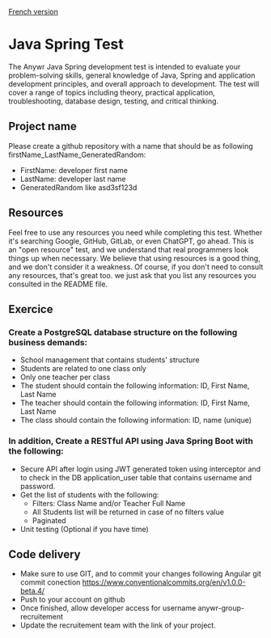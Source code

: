 [French version](README_FR.md)

# Java Spring Test

The Anywr Java Spring development test is intended to evaluate your problem-solving skills, general knowledge of Java, Spring and application development principles, and overall approach to development. The test will cover a range of topics including theory, practical application, troubleshooting, database design, testing, and critical thinking.

## Project name

Please create a github repository with a name that should be as following firstName_LastName_GeneratedRandom:
- FirstName: developer first name
- LastName: developer last name
- GeneratedRandom like asd3sf123d

## Resources

Feel free to use any resources you need while completing this test. Whether it's searching Google, GitHub, GitLab, or even ChatGPT, go ahead. This is an "open resource" test, and we understand that real programmers look things up when necessary. We believe that using resources is a good thing, and we don't consider it a weakness. Of course, if you don't need to consult any resources, that's great too. we just ask that you list any resources you consulted in the README file.

## Exercice

### Create a PostgreSQL database structure on the following business demands:

-	School management that contains students' structure
-	Students are related to one class only
-	Only one teacher per class
-	The student should contain the following information: ID, First Name, Last Name
-	The teacher should contain the following information: ID, First Name, Last Name
-	The class should contain the following information: ID, name (unique)

### In addition, Create a RESTful API using Java Spring Boot with the following:

-	Secure API after login using JWT generated token using interceptor and to check in the DB application_user table that contains username and password.
-	Get the list of students with the following:
    - Filters: Class Name and/or Teacher Full Name
    - All Students list will be returned in case of no filters value
    - Paginated
-	Unit testing (Optional if you have time)

## Code delivery
- Make sure to use GIT, and to commit your changes following Angular git commit conection https://www.conventionalcommits.org/en/v1.0.0-beta.4/
- Push to your account on github
- Once finished, allow developer access for username anywr-group-recruitement
- Update the recruitement team with the link of your project.

